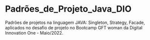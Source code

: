 # Padrões_de_Projeto_Java_DIO
Padrões de projetos na linguagem JAVA: Singleton, Strategy, Facade, aplicados no desafio de projeto no Bootcamp GFT woman da Digital Innovation One - Maio/2022.
